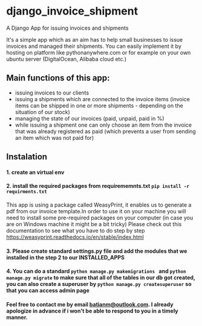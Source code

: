 # django_invoice_shipment
A Django App for issuing invoices and shipments

It's a simple app which as an aim has to help small businesses to issue invoices and managed their shipments.
You can easily implement it by hosting on platform like pythonanywhere.com or for example on your own ubuntu server (DigitalOcean, Alibaba cloud etc.)

## Main functions of this app:
- issuing invoices to our clients
- issuing a shipments which are connected to the invoice items (invoice items can be shipped in one or more shipments - depending on the situation of our stock)
- managing the state of our invoices (paid, unpaid, paid in %)
- while issuing a shipment one can only choose an item from the invoice that was already registered as paid (which prevents a user from sending an item which was not paid for)

## Instalation

#### 1. create an virtual env
#### 2. install the required packages from requirememnts.txt `` pip install -r requirments.txt ``
 This app is using a package called WeasyPrint, it enables us to generate a pdf from our invoice template.In order to use it on your machine you will need to install some pre-required packages on your computer (in case you are on Windows machine it might be a bit tricky) Please check out this documentation to see what you have to do step by step https://weasyprint.readthedocs.io/en/stable/index.html 
#### 3. Please create standard settings.py file and add the modules that we installed in the step 2 to our INSTALLED_APPS
#### 4. You can do a standard ``python manage.py makemigrations `` and ``python manage.py migrate`` to make sure that all of the tables in our db got created, you can also create a superuser by ``python manage.py createsuperuser`` so that you can access admin page

#### Feel free to contact me by email batianm@outlook.com. I already apologize in advance if i won't be able to respond to you in a timely manner.
